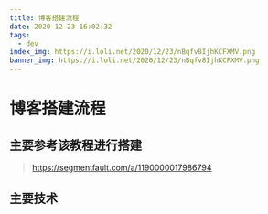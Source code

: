 ```yaml
---
title: 博客搭建流程
date: 2020-12-23 16:02:32
tags: 
  - dev
index_img: https://i.loli.net/2020/12/23/nBqfv8IjhKCFXMV.png
banner_img: https://i.loli.net/2020/12/23/nBqfv8IjhKCFXMV.png
---
```


# 博客搭建流程

## 主要参考该教程进行搭建

> https://segmentfault.com/a/1190000017986794


## 主要技术

[^1]: [node.js](https://nodejs.org/zh-cn/)
[^2]: [npm](https://www.npmjs.com/)
[^3]: [hexo](https://hexo.io/zh-cn)
[^4]: [fluid](https://hexo.fluid-dev.com/)
